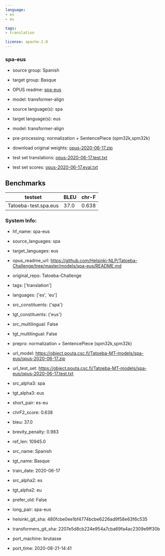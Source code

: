 ```yaml
---
language: 
- es
- eu

tags:
- translation

license: apache-2.0
---
```


### spa-eus

* source group: Spanish 
* target group: Basque 
*  OPUS readme: [spa-eus](https://github.com/Helsinki-NLP/Tatoeba-Challenge/tree/master/models/spa-eus/README.md)

*  model: transformer-align
* source language(s): spa
* target language(s): eus
* model: transformer-align
* pre-processing: normalization + SentencePiece (spm32k,spm32k)
* download original weights: [opus-2020-06-17.zip](https://object.pouta.csc.fi/Tatoeba-MT-models/spa-eus/opus-2020-06-17.zip)
* test set translations: [opus-2020-06-17.test.txt](https://object.pouta.csc.fi/Tatoeba-MT-models/spa-eus/opus-2020-06-17.test.txt)
* test set scores: [opus-2020-06-17.eval.txt](https://object.pouta.csc.fi/Tatoeba-MT-models/spa-eus/opus-2020-06-17.eval.txt)

## Benchmarks

| testset               | BLEU  | chr-F |
|-----------------------|-------|-------|
| Tatoeba-test.spa.eus 	| 37.0 	| 0.638 |


### System Info: 
- hf_name: spa-eus

- source_languages: spa

- target_languages: eus

- opus_readme_url: https://github.com/Helsinki-NLP/Tatoeba-Challenge/tree/master/models/spa-eus/README.md

- original_repo: Tatoeba-Challenge

- tags: ['translation']

- languages: ['es', 'eu']

- src_constituents: {'spa'}

- tgt_constituents: {'eus'}

- src_multilingual: False

- tgt_multilingual: False

- prepro:  normalization + SentencePiece (spm32k,spm32k)

- url_model: https://object.pouta.csc.fi/Tatoeba-MT-models/spa-eus/opus-2020-06-17.zip

- url_test_set: https://object.pouta.csc.fi/Tatoeba-MT-models/spa-eus/opus-2020-06-17.test.txt

- src_alpha3: spa

- tgt_alpha3: eus

- short_pair: es-eu

- chrF2_score: 0.638

- bleu: 37.0

- brevity_penalty: 0.983

- ref_len: 10945.0

- src_name: Spanish

- tgt_name: Basque

- train_date: 2020-06-17

- src_alpha2: es

- tgt_alpha2: eu

- prefer_old: False

- long_pair: spa-eus

- helsinki_git_sha: 480fcbe0ee1bf4774bcbe6226ad9f58e63f6c535

- transformers_git_sha: 2207e5d8cb224e954a7cba69fa4ac2309e9ff30b

- port_machine: brutasse

- port_time: 2020-08-21-14:41